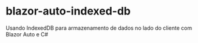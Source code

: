 # blazor-auto-indexed-db
Usando IndexedDB para armazenamento de dados no lado do cliente com Blazor Auto e C#
